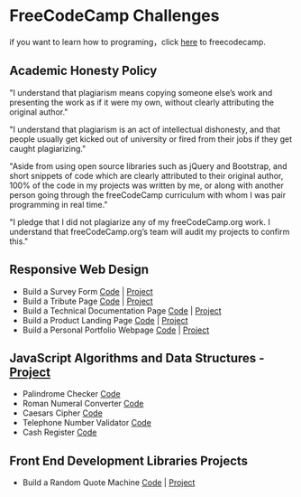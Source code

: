 # FreeCodeCamp Challenges

if you want to learn how to programing，click [here](https://www.freecodecamp.org/learn) to freecodecamp.

## Academic Honesty Policy

"I understand that plagiarism means copying someone else’s work and presenting the work as if it were my own, without clearly attributing the original author."

"I understand that plagiarism is an act of intellectual dishonesty, and that people usually get kicked out of university or fired from their jobs if they get caught plagiarizing."

"Aside from using open source libraries such as jQuery and Bootstrap, and short snippets of code which are clearly attributed to their original author, 100% of the code in my projects was written by me, or along with another person going through the freeCodeCamp curriculum with whom I was pair programming in real time."

"I pledge that I did not plagiarize any of my freeCodeCamp.org work. I understand that freeCodeCamp.org’s team will audit my projects to confirm this."

## Responsive Web Design

- Build a Survey Form [Code](./responsive-web-design/survey-form/) | [Project](https://souldee.com/fcc/responsive-web-design/survey-form/)
- Build a Tribute Page [Code](./responsive-web-design/tribute-page/) | [Project](https://souldee.com/fcc/responsive-web-design/tribute-page/)
- Build a Technical Documentation Page [Code](./responsive-web-design/technical-documentation-page/) | [Project](https://souldee.com/fcc/responsive-web-design/technical-documentation-page/)
- Build a Product Landing Page [Code](./responsive-web-design/product-landing-page/) | [Project](https://souldee.com/fcc/responsive-web-design/product-landing-page/)
- Build a Personal Portfolio Webpage [Code](./responsive-web-design/personal-portfolio-webpage/) | [Project](https://souldee.com/fcc/responsive-web-design/personal-portfolio-webpage/)

## JavaScript Algorithms and Data Structures - [Project](https://souldee.com/fcc/javaScript-algorithms-and-data-structures/)

- Palindrome Checker [Code](./javaScript-algorithms-and-data-structures/palindrome-checker/index.js)
- Roman Numeral Converter [Code](./javaScript-algorithms-and-data-structures/roman-numeral-converter/index.js)
- Caesars Cipher [Code](./javaScript-algorithms-and-data-structures/caesars-cipher/index.js)
- Telephone Number Validator [Code](./javaScript-algorithms-and-data-structures/telephone-number-validator/index.js)
- Cash Register [Code](./javaScript-algorithms-and-data-structures/cash-register/index.js)

## Front End Development Libraries Projects

- Build a Random Quote Machine [Code](./front-end-development-libraries/random-quote-machine/) | [Project](https://souldee.com/fcc/front-end-development-libraries/random-quote-machine/page)